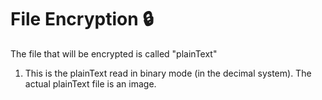 # File Encryption 🔒

The file that will be encrypted is called "plainText" 

1. This is the plainText read in binary mode (in the decimal system). The actual plainText file is an image.
